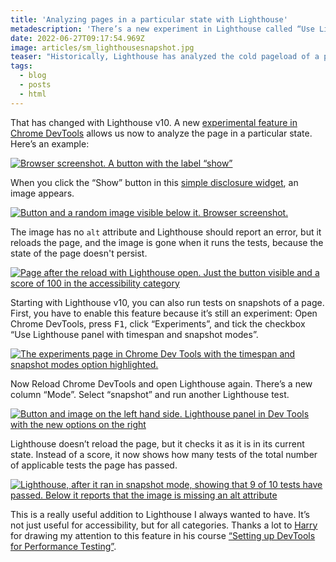 ```yaml
---
title: 'Analyzing pages in a particular state with Lighthouse'
metadescription: 'There’s a new experiment in Lighthouse called “Use Lighthouse panel with timespan and snapshot modes”.'
date: 2022-06-27T09:17:54.969Z
image: articles/sm_lighthousesnapshot.jpg
teaser: "Historically, Lighthouse has analyzed the cold pageload of a page only. Clicking the “Generate report” button reloads the page before Lighthouse runs its tests. This can be problematic when you want to run tests on parts of the UI that are only visible when the user interacts with it. For example, a fly-out navigation, a modal window, or the content in a disclosure widget."
tags:
  - blog
  - posts
  - html
---
```


That has changed with Lighthouse v10. A new <a href="https://developer.chrome.com/blog/new-in-devtools-103/#lighthouse">experimental feature in Chrome DevTools</a> allows us now to analyze the page in a particular state. Here’s an example:

<a href="/images/lh-snapshot1.webp">
<picture>
  <source srcset="/images/lh-snapshot1.avif" type="image/avif"></source>
  <img src="/images/lh-snapshot1.webp" loading="lazy" alt="Browser screenshot. A button with the label “show”">
</picture>
</a>

When you click the “Show” button in this [simple disclosure widget](https://cdpn.io/pen/debug/mdXNMzQ), an image appears. 

<a href="/images/lh-snapshot2.webp">
<picture>
  <source srcset="/images/lh-snapshot2.avif" type="image/avif"></source>
  <img src="/images/lh-snapshot2.webp" loading="lazy" alt="Button and a random image visible below it. Browser screenshot.">
</picture>
</a>


The image has no `alt` attribute and Lighthouse should report an error, but it reloads the page, and the image is gone when it runs the tests, because the state of the page doesn't persist.

<a href="/images/lh-snapshot3.webp">
<picture>
  <source srcset="/images/lh-snapshot3.avif" type="image/avif"></source>
  <img src="/images/lh-snapshot3.webp" loading="lazy" alt="Page after the reload with Lighthouse open. Just the button visible and a score of 100 in the accessibility category">
</picture>
</a>

Starting with Lighthouse v10, you can also run tests on snapshots of a page. First, you have to enable this feature because it’s still an experiment: Open Chrome DevTools, press <kbd>F1</kbd>, click “Experiments”, and tick the checkbox “Use Lighthouse panel with timespan and snapshot modes”.

<a href="/images/lh-snapshot4.webp">
<picture>
  <source srcset="/images/lh-snapshot4.avif" type="image/avif"></source>
  <img src="/images/lh-snapshot4.webp" loading="lazy" alt="The experiments page in Chrome Dev Tools with the timespan and snapshot modes option highlighted.">
</picture>
</a>

Now Reload Chrome DevTools and open Lighthouse again. There’s a new column “Mode”. Select “snapshot” and run another Lighthouse test.

<a href="/images/lh-snapshot5.webp">
<picture>
  <source srcset="/images/lh-snapshot5.avif" type="image/avif"></source>
  <img src="/images/lh-snapshot5.webp" loading="lazy" alt="Button and image on the left hand side. Lighthouse panel in Dev Tools with the new options on the right">
</picture>
</a>

Lighthouse doesn’t reload the page, but it checks it as it is in its current state. Instead of a score, it now shows how many tests of the total number of applicable tests the page has passed.

<a href="/images/lh-snapshot6.webp">
<picture>
  <source srcset="/images/lh-snapshot6.avif" type="image/avif"></source>
  <img src="/images/lh-snapshot6.webp" loading="lazy" alt="Lighthouse, after it ran in snapshot mode, showing that 9 of 10 tests have passed. Below it reports that the image is missing an alt attribute".>
</picture>
</a>

This is a really useful addition to Lighthouse I always wanted to have. It’s not just useful for accessibility, but for all categories. Thanks a lot to <a href="https://csswizardry.com">Harry</a> for drawing my attention to this feature in his course <a href="https://csswizardry.gumroad.com/l/perfect-devtools">“Setting up DevTools for Performance Testing”</a>.